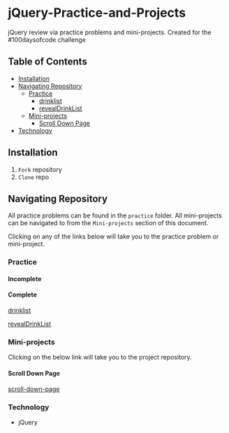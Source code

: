 # jQuery-Practice-and-Projects

jQuery review via practice problems and mini-projects. Created for the #100daysofcode challenge

## Table of Contents

* [Installation](#installation)
* [Navigating Repository](#navigating-repository)
    - [Practice](#practice)
        * [drinklist](#drinklist)
        * [revealDrinkList](#revealDrinkList)
    - [Mini-projects](#mini-projects)
        * [Scroll Down Page](#scroll-down-page)
* [Technology](#technology)

## Installation

1. `Fork` repository
2. `Clone` repo

## Navigating Repository

All practice problems can be found in the `practice` folder. All mini-projects can be navigated to from the `Mini-projects` section of this document.

Clicking on any of the links below will take you to the practice problem or mini-project.

### Practice

#### Incomplete
 

#### Complete

[drinklist](https://github.com/salpharre/jQuery-Practice-and-Projects/blob/main/practice/drinklist.html)

[revealDrinkList](https://github.com/salpharre/jQuery-Practice-and-Projects/blob/main/practice/revealDrinkList.html)

### Mini-projects

Clicking on the below link will take you to the project repository.

#### Scroll Down Page

[scroll-down-page](https://github.com/salpharre/jquery-scroll-down-page)

### Technology

* jQuery
